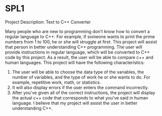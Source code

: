 # SPL1
Project Description:
                                                  Text to C++ Converter

Many people who are new to programming don't know how to convert a regular language to C++. For example, if someone wants to print the prime numbers from 1 to 100, he or she will struggle at first. This project will assist that person in better understanding C++ programming. The user will provide instructions in regular language, which will be converted to C++ code by this project. As a result, the user will be able to compare c++ and human languages. 
This project will have the following characteristics:
1.	The user will be able to choose the data type of the variables, the number of variables, and the type of work he or she wants to do. For example, repetitive work, math, or statistics.
2.	It will also display errors if the user enters the command incorrectly.
3.	After you've given all of the correct instructions, the project will display the actual c++ code that corresponds to what you've said in human language.
I believe that my project will assist the user in better understanding C++.

